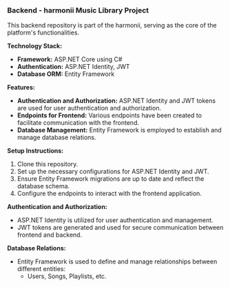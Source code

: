 ### Backend - harmonii Music Library Project

This backend repository is part of the harmonii, serving as the core of the platform's functionalities.

**Technology Stack:**
- **Framework:** ASP.NET Core using C#
- **Authentication:** ASP.NET Identity, JWT
- **Database ORM:** Entity Framework

**Features:**
- **Authentication and Authorization:** ASP.NET Identity and JWT tokens are used for user authentication and authorization.
- **Endpoints for Frontend:** Various endpoints have been created to facilitate communication with the frontend.
- **Database Management:** Entity Framework is employed to establish and manage database relations.

**Setup Instructions:**
1. Clone this repository.
2. Set up the necessary configurations for ASP.NET Identity and JWT.
3. Ensure Entity Framework migrations are up to date and reflect the database schema.
4. Configure the endpoints to interact with the frontend application.

**Authentication and Authorization:**
- ASP.NET Identity is utilized for user authentication and management.
- JWT tokens are generated and used for secure communication between frontend and backend.

**Database Relations:**
- Entity Framework is used to define and manage relationships between different entities:
  - Users, Songs, Playlists, etc.
